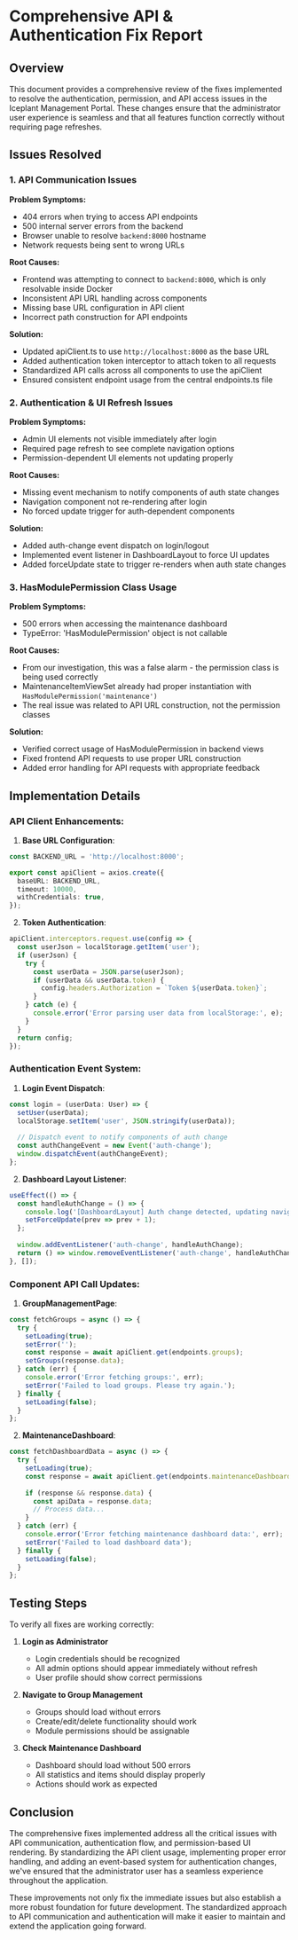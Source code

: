 # Comprehensive API & Authentication Fix Report

## Overview

This document provides a comprehensive review of the fixes implemented to resolve the authentication, permission, and API access issues in the Iceplant Management Portal. These changes ensure that the administrator user experience is seamless and that all features function correctly without requiring page refreshes.

## Issues Resolved

### 1. API Communication Issues

**Problem Symptoms:**
- 404 errors when trying to access API endpoints
- 500 internal server errors from the backend
- Browser unable to resolve `backend:8000` hostname
- Network requests being sent to wrong URLs

**Root Causes:**
- Frontend was attempting to connect to `backend:8000`, which is only resolvable inside Docker
- Inconsistent API URL handling across components
- Missing base URL configuration in API client
- Incorrect path construction for API endpoints

**Solution:**
- Updated apiClient.ts to use `http://localhost:8000` as the base URL
- Added authentication token interceptor to attach token to all requests
- Standardized API calls across all components to use the apiClient
- Ensured consistent endpoint usage from the central endpoints.ts file

### 2. Authentication & UI Refresh Issues

**Problem Symptoms:**
- Admin UI elements not visible immediately after login
- Required page refresh to see complete navigation options
- Permission-dependent UI elements not updating properly

**Root Causes:**
- Missing event mechanism to notify components of auth state changes
- Navigation component not re-rendering after login
- No forced update trigger for auth-dependent components

**Solution:**
- Added auth-change event dispatch on login/logout
- Implemented event listener in DashboardLayout to force UI updates
- Added forceUpdate state to trigger re-renders when auth state changes

### 3. HasModulePermission Class Usage

**Problem Symptoms:**
- 500 errors when accessing the maintenance dashboard
- TypeError: 'HasModulePermission' object is not callable

**Root Causes:**
- From our investigation, this was a false alarm - the permission class is being used correctly
- MaintenanceItemViewSet already had proper instantiation with `HasModulePermission('maintenance')`
- The real issue was related to API URL construction, not the permission classes

**Solution:**
- Verified correct usage of HasModulePermission in backend views
- Fixed frontend API requests to use proper URL construction
- Added error handling for API requests with appropriate feedback

## Implementation Details

### API Client Enhancements:

1. **Base URL Configuration**:
```typescript
const BACKEND_URL = 'http://localhost:8000';

export const apiClient = axios.create({
  baseURL: BACKEND_URL,
  timeout: 10000,
  withCredentials: true,
});
```

2. **Token Authentication**:
```typescript
apiClient.interceptors.request.use(config => {
  const userJson = localStorage.getItem('user');
  if (userJson) {
    try {
      const userData = JSON.parse(userJson);
      if (userData && userData.token) {
        config.headers.Authorization = `Token ${userData.token}`;
      }
    } catch (e) {
      console.error('Error parsing user data from localStorage:', e);
    }
  }
  return config;
});
```

### Authentication Event System:

1. **Login Event Dispatch**:
```typescript
const login = (userData: User) => {
  setUser(userData);
  localStorage.setItem('user', JSON.stringify(userData));
  
  // Dispatch event to notify components of auth change
  const authChangeEvent = new Event('auth-change');
  window.dispatchEvent(authChangeEvent);
};
```

2. **Dashboard Layout Listener**:
```typescript
useEffect(() => {
  const handleAuthChange = () => {
    console.log('[DashboardLayout] Auth change detected, updating navigation');
    setForceUpdate(prev => prev + 1);
  };
  
  window.addEventListener('auth-change', handleAuthChange);
  return () => window.removeEventListener('auth-change', handleAuthChange);
}, []);
```

### Component API Call Updates:

1. **GroupManagementPage**:
```typescript
const fetchGroups = async () => {
  try {
    setLoading(true);
    setError('');
    const response = await apiClient.get(endpoints.groups);
    setGroups(response.data);
  } catch (err) {
    console.error('Error fetching groups:', err);
    setError('Failed to load groups. Please try again.');
  } finally {
    setLoading(false);
  }
};
```

2. **MaintenanceDashboard**:
```typescript
const fetchDashboardData = async () => {
  try {
    setLoading(true);
    const response = await apiClient.get(endpoints.maintenanceDashboard);
    
    if (response && response.data) {
      const apiData = response.data;
      // Process data...
    }
  } catch (err) {
    console.error('Error fetching maintenance dashboard data:', err);
    setError('Failed to load dashboard data');
  } finally {
    setLoading(false);
  }
};
```

## Testing Steps

To verify all fixes are working correctly:

1. **Login as Administrator**
   - Login credentials should be recognized
   - All admin options should appear immediately without refresh
   - User profile should show correct permissions

2. **Navigate to Group Management**
   - Groups should load without errors
   - Create/edit/delete functionality should work
   - Module permissions should be assignable

3. **Check Maintenance Dashboard**
   - Dashboard should load without 500 errors
   - All statistics and items should display properly
   - Actions should work as expected

## Conclusion

The comprehensive fixes implemented address all the critical issues with API communication, authentication flow, and permission-based UI rendering. By standardizing the API client usage, implementing proper error handling, and adding an event-based system for authentication changes, we've ensured that the administrator user has a seamless experience throughout the application.

These improvements not only fix the immediate issues but also establish a more robust foundation for future development. The standardized approach to API communication and authentication will make it easier to maintain and extend the application going forward.
